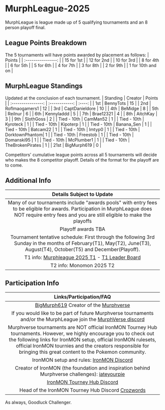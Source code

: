 # MurphLeague-2025

MurphLeague is league made up of 5 qualifying tournaments and an 8 person playoff final.

## League Points Breakdown
The 5 tournaments will have points awarded by placement as follows:
|       Points       |
| :----------------: |
| 15 for 1st         |
| 12 for 2nd         |
| 10 for 3rd         |
| 8 for 4th          |
| 6 for 5th          |
| 5 for 6th          |
| 4 for 7th          |
| 3 for 8th          |
| 2 for 9th          |
| 1 for 10th and on  |

## MurphLeague Standings
Updated at the conclusion of each tournament.
|   Standing         | Creator        | Points |
| :----------------: | :------------: | :----: |
| 1st                | BennyTots      | 15     |
| 2nd                | Roflmaogamers1 | 12     |
| 3rd                | CaptDanieldore | 10     |
| 4th                | BeMidge        | 8      |
| 5th                | Reilnur        | 6      |
| 6th                | Kennyladdd     | 5      |
| 7th                | Brae12321      | 4      |
| 8th                | AitchKay       | 3      |
| 9th                | SlothGoss      | 2      |
| Tied - 10th        | CamMan52       | 1      |
| Tied - 10th        | Kyroteck       | 1      |
| Tied - 10th        | Kipoterp       | 1      |
| Tied - 10th        | Banana_Sen     | 1      |
| Tied - 10th        | Batcam22       | 1      |
| Tied - 10th        | Imtyp0         | 1      |
| Tied - 10th        | DorktownPhantom| 1      |
| Tied - 10th        | Freestob       | 1      |
| Tied - 10th        | Domanski95     | 1      |
| Tied - 10th        | McPlumber1     | 1      |
| Tied - 10th        | TheBrokenPirates       | 1      |
| 21st               | BigMurph619       | 0      |

Competitors' cumulative league points across all 5 tournaments will decide who makes the 8 competitor playoff. Details of the format for the playoff are to come.

## Additional Info
|       Details Subject to Update       |
| :-----------------------------------: |
| Many of our tournaments include "awards pools" with entry fees to be eligible for awards. Participation in MurphLeague does NOT require entry fees and you are still eligible to make the playoffs |
| Playoff awards TBA |
| Tournament tentative schedule: First through the following 3rd Sunday in the months of February(T1), May(T2), June(T3), August(T4), October(T5) and December(Playoff). |
| T1 info: [Murphleague 2025 T1](https://github.com/TakeJoshyy/TheMurphVerse/blob/7d30dd737aa40bbd3b526a5b284bd4d3debfb3c4/Murphmon-T1-Tourney-2025/readme.md) - [T1 Leader Board](https://github.com/TakeJoshyy/TheMurphVerse/blob/7d30dd737aa40bbd3b526a5b284bd4d3debfb3c4/Murphmon-T1-Tourney-2025/leaderboard.md) |
| T2 info: Monomon 2025 T2 |

## Participation Info
| Links/Participation/FAQ |
| :-----------------: |
| [BigMurph619](https://www.twitch.tv/bigmurph619) Creator of the [Murphverse](https://github.com/TakeJoshyy/TheMurphVerse/blob/7d30dd737aa40bbd3b526a5b284bd4d3debfb3c4/readme.md) |
| If you would like to be part of future Murphverse tournaments and/or the MurphLeague join the [MurphVerse discord](https://discord.gg/ctYty73VAT) |
| Murphverse tournaments are NOT official IronMON Tourney Hub tournaments. However, we highly encourage you to check out the following links for IronMON setup, official IronMON rulesets, official IronMON tournies and the creators responsible for bringing this great content to the Pokemon community. |
| IronMON setup and rules: [IronMON Discord](https://discord.com/invite/jFPYsZAhjX) |
| Creator of IronMON (the foundation and inspiration behind Murphverse challenges): [iateyourpie](https://www.twitch.tv/iateyourpie) |
| [IronMON Tourney Hub Discord](https://discord.gg/zsqtN6X7Ra) |
| Head of the IronMON Tourney Hub Discord [Crozwords](https://www.twitch.tv/crozwords) |

As always, Goodluck Challenger.
